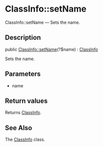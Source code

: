 ClassInfo::setName
================

ClassInfo::setName — Sets the name.

Description
---------------


public [ClassInfo::setName](https://github.com/lingtalfi/DocTools/blob/master/doc/api/DocTools/Info/ClassInfo/setName.md)(?$name) : [ClassInfo](https://github.com/lingtalfi/DocTools/blob/master/doc/api/DocTools/Info/ClassInfo.md)




Sets the name.




Parameters
--------------

- name
    

Return values
----------------

Returns [ClassInfo](https://github.com/lingtalfi/DocTools/blob/master/doc/api/DocTools/Info/ClassInfo.md).









See Also
-----------

The [ClassInfo](https://github.com/lingtalfi/DocTools/blob/master/doc/api/DocTools/Info/ClassInfo.md) class.
